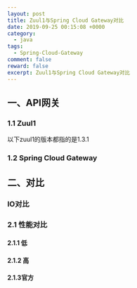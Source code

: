 ```yaml
---
layout: post
title: Zuul1与Spring Cloud Gateway对比
date: 2019-09-25 00:15:08 +0000
category:
  - java
tags: 
  - Spring-Cloud-Gateway
comment: false
reward: false
excerpt: Zuul1与Spring Cloud Gateway对比
---
```


## 一、API网关

### 1.1 Zuul1

以下zuul1的版本都指的是1.3.1

### 1.2 Spring Cloud Gateway

## 二、对比

### IO对比


### 2.1 性能对比

#### 2.1.1 低

#### 2.1.2 高

#### 2.1.3官方



